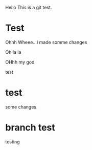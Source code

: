 Hello 
This is a git test.

# Test

Ohhh Wheee...I made somme changes

Oh la la

OHhh my god 

test

# test 

some changes

# branch test

testing

